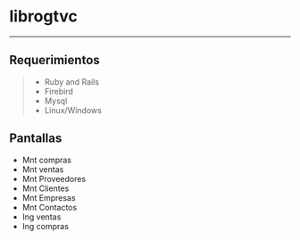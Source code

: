 librogtvc
=========

*** *


## Requerimientos

> + Ruby and Rails
> + Firebird
> + Mysql
> + Linux/Windows


## Pantallas

+ Mnt compras
+ Mnt ventas
+ Mnt Proveedores
+ Mnt Clientes
+ Mnt Empresas
+ Mnt Contactos
+ Ing ventas
+ Ing compras

